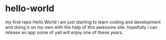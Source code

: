 # hello-world
my first repo
Hello World i am just starting to learn coding and development and doing it on my own with the help of this awesome site. hopefully i can release an app some of yall will enjoy one of these years.
